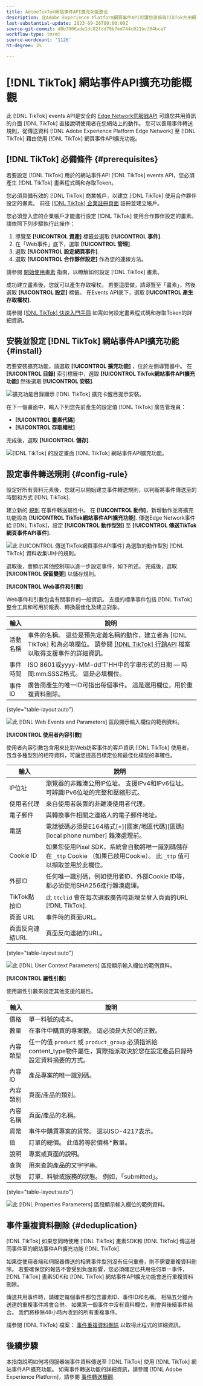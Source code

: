 ```yaml
---
title: AdobeTikTok網站事件API擴充功能整合
description: 此Adobe Experience Platform網頁事件API可讓您直接與TikTok共用網站互動。
last-substantial-update: 2023-09-26T00:00:00Z
source-git-commit: d8b7006ade1dc82fdd79b7ed744c021bc304bca7
workflow-type: tm+mt
source-wordcount: '1126'
ht-degree: 3%

---
```


# [!DNL TikTok] 網站事件API擴充功能概觀

此 [!DNL TikTok] events API是安全的 [Edge Network伺服器API](/help/server-api/overview.md) 可讓您共用資訊的介面 [!DNL TikTok] 直接說明使用者在您網站上的動作。 您可以善用事件轉送規則，從傳送資料 [!DNL Adobe Experience Platform Edge Network] 至 [!DNL TikTok] 藉由使用 [!DNL TikTok] 網頁事件API擴充功能。

## [!DNL TikTok] 必備條件 {#prerequisites}

若要設定 [!DNL TikTok] 用於的網站事件API [!DNL TikTok] events API，您必須產生 [!DNL TikTok] 畫素程式碼和存取Token。

您必須具備有效的 [!DNL TikTok] 商業帳戶，以建立 [!DNL TikTok] 使用合作夥伴設定的畫素。 前往 [[!DNL TikTok] 企業註冊頁面](https://www.tiktok.com/business/en-US/solutions/business-account) 註冊並建立帳戶。

您必須登入您的企業帳戶才能進行設定 [!DNL TikTok] 使用合作夥伴設定的畫素。 請依照下列步驟執行此操作：

1. 導覽至 **[!UICONTROL 資產]** 標籤並選取 **[!UICONTROL 事件]**.
2. 在「Web事件」底下，選取 **[!UICONTROL 管理]**.
3. 選取 **[!UICONTROL 設定網頁事件]**.
4. 選取 **[!UICONTROL 合作夥伴設定]** 作為您的連線方法。

請參閱 [開始使用畫素](https://ads.tiktok.com/help/article/get-started-pixel) 指南，以瞭解如何設定 [!DNL TikTok] 畫素。

成功建立畫素後，您就可以產生存取權杖。 若要這麼做，請導覽至「畫素」，然後選取 **[!UICONTROL 設定]** 標籤。 在Events API底下，選取 **[!UICONTROL 產生存取權杖]**.

請參閱 [[!DNL TikTok] 快速入門手冊](https://business-api.tiktok.com/portal/docs?id=1739584855420929) 如需如何設定畫素程式碼和存取Token的詳細資訊。

## 安裝並設定 [!DNL TikTok] 網站事件API擴充功能 {#install}

若要安裝擴充功能，請選取 **[!UICONTROL 擴充功能]** ，位於左側導覽器中。 在 **[!UICONTROL 目錄]** 索引標籤中，選取 **[!UICONTROL TikTok網站事件API擴充功能]** 然後選取 **[!UICONTROL 安裝]**.

![擴充功能目錄顯示 [!DNL TikTok] 擴充卡醒目提示安裝。](../../../images/extensions/server/tiktok/install-extension.png)

在下一個畫面中，輸入下列您先前產生的設定值 [!DNL TikTok] 廣告管理員：

* **[!UICONTROL 畫素代碼]**
* **[!UICONTROL 存取權杖]**

完成後，選取 **[!UICONTROL 儲存]**.

![[!DNL TikTok] 的設定畫面 [!DNL TikTok] 網站事件API擴充功能。](../../../images/extensions/server/tiktok/configure.png)

## 設定事件轉送規則 {#config-rule}

設定好所有資料元素後，您就可以開始建立事件轉送規則，以判斷將事件傳送至的時間和方式 [!DNL TikTok].

建立新的 [規則](../../../ui/managing-resources/rules.md) 在事件轉送屬性中。 在 **[!UICONTROL 動作]**，新增動作並將擴充功能設為 **[!UICONTROL TikTok網站事件API擴充功能]**. 傳送Edge Network事件給 [!DNL TikTok]，設定 **[!UICONTROL 動作型別]** 至 **[!UICONTROL 傳送TikTok網頁事件API事件].**

![此 [!UICONTROL 傳送TikTok網頁事件API事件] 為選取的動作型別 [!DNL TikTok] 資料收集UI中的規則。](../../../images/extensions/server/tiktok/select-action.png)

選取後，會顯示其他控制項以進一步設定事件，如下所述。 完成後，選取 **[!UICONTROL 保留變更]** 以儲存規則。

**[!UICONTROL Web事件和引數]**

Web事件和引數包含有關事件的一般資訊。 支援的標準事件包括 [!DNL TikTok] 整合工具和可用於報表、轉換最佳化及建立對象。

| 輸入 | 說明 |
| --- | --- |
| 活動名稱 | 事件的名稱。 這些是預先定義名稱的動作，建立者為 [!DNL TikTok] 和為必填欄位。 請參閱 [[!DNL TikTok] 行銷API](https://business-api.tiktok.com/portal/docs?id=1741601162187777) 檔案以取得支援事件的詳細資訊。 |
| 事件時間 | ISO 8601或yyyy-MM-dd&#39;T&#39;HH中的字串形式的日期 — 時間:mm:SSSZ格式。 這是必填欄位。 |
| 事件ID | 廣告商產生的唯一ID可指出每個事件。 這是選用欄位，用於重複資料刪除。 |

{style="table-layout:auto"}

![此 [!DNL Web Events and Parameters] 區段顯示輸入欄位的範例資料。](../../../images/extensions/server/tiktok/configure-web-events-parameters.png)

**[!UICONTROL 使用者內容引數]**

使用者內容引數包含用來比對Web訪客事件的客戶資訊 [!DNL TikTok] 使用者。 包含多種型別的相符資料，可讓您提高目標定位和最佳化模型的準確性。

| 輸入 | 說明 |
| --- | --- |
| IP位址 | 瀏覽器的非雜湊公用IP位址。 支援IPv4和IPv6位址。 可辨識IPv6位址的完整和壓縮形式。 |
| 使用者代理 | 來自使用者裝置的非雜湊使用者代理。 |
| 電子郵件 | 與轉換事件相關之連絡人的電子郵件地址。 |
| 電話 | 電話號碼必須是E164格式[+][國家/地區代碼][區碼][local phone number] 雜湊處理前。 |
| Cookie ID | 如果您使用Pixel SDK，系統會自動將唯一識別碼儲存在 `_ttp` Cookie （如果已啟用Cookie）。 此 `_ttp` 值可以擷取並用於此欄位。 |
| 外部ID | 任何唯一識別碼，例如使用者ID、外部Cookie ID等，都必須使用SHA256進行雜湊處理。 |
| TikTok點按ID | 此 `ttclid` 會在每次選取廣告時新增至登入頁面的URL [!DNL TikTok]. |
| 頁面 URL | 事件時的頁面URL。 |
| 頁面反向連結URL | 頁面反向連結的URL。 |

{style="table-layout:auto"}

![此 [!DNL User Context Parameters] 區段顯示輸入欄位的範例資料。](../../../images/extensions/server/tiktok/configure-user-context-parameters.png)

**[!UICONTROL 屬性引數]**

使用屬性引數來設定其他支援的屬性。

| 輸入 | 說明 |
| --- | --- |
| 價格 | 單一料號的成本。 |
| 數量 | 在事件中購買的專案數。 這必須是大於0的正數。 |
| 內容類型 | 任一的值 `product` 或 `product_group` 必須指派給content_type物件屬性，實際指派取決於您在設定產品目錄時設定資料摘要的方式。 |
| 內容 ID | 產品專案的唯一識別碼。 |
| 內容類別 | 頁面/產品的類別。 |
| 內容名稱 | 頁面/產品的名稱。 |
| 貨幣 | 事件中購買專案的貨幣。 這以ISO-4217表示。 |
| 值 | 訂單的總價。 此值將等於價格*數量。 |
| 說明 | 專案或頁面的說明。 |
| 查詢 | 用來查詢產品的文字字串。 |
| 狀態 | 訂單、料號或服務的狀態。 例如，「submitted」。 |

{style="table-layout:auto"}

![此 [!DNL Properties Parameters] 區段顯示輸入欄位的範例資料。](../../../images/extensions/server/tiktok/configure-properties-parameters.png)

## 事件重複資料刪除 {#deduplication}

[!DNL TikTok] 如果您同時使用 [!DNL TikTok] 畫素SDK和 [!DNL TikTok] 傳送相同事件至的網站事件API擴充功能 [!DNL TikTok].

如果從使用者端和伺服器傳送的相異事件型別沒有任何重疊，則不需要重複資料刪除。 若要確保您的報告不會受到負面影響，您必須確定已共用任何單一事件， [!DNL TikTok] 畫素SDK和 [!DNL TikTok] 網站事件API擴充功能會進行重複資料刪除。

傳送共用事件時，請確定每個事件都包含畫素ID、事件ID和名稱。 相隔五分鐘內送達的重複事件將會合併。 如果第一個事件中沒有資料欄位，則會與後續事件結合。 我們將移除48小時內收到的所有重複事件。

請參閱 [!DNL TikTok] 檔案： [事件重複資料刪除](https://ads.tiktok.com/help/article/event-deduplication) 以取得此程式的詳細資訊。

## 後續步驟

本指南說明如何將伺服器端事件資料傳送至 [!DNL TikTok] 使用 [!DNL TikTok] 網站事件API擴充功能。 如需事件轉送功能的詳細資訊，請參閱 [!DNL Adobe Experience Platform]，請參閱 [事件轉送概觀](../../../ui/event-forwarding/overview.md).

